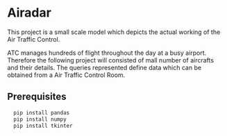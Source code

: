 # Airadar

This project is a small scale model which depicts the actual working of the Air Traffic Control.

ATC manages hundreds of flight throughout the day at a busy airport. Therefore the following project will consisted of mall number of aircrafts and their details. The queries represented define data which can be obtained from a Air Traffic Control Room.

## Prerequisites


```bash
  pip install pandas
  pip install numpy
  pip install tkinter
```

